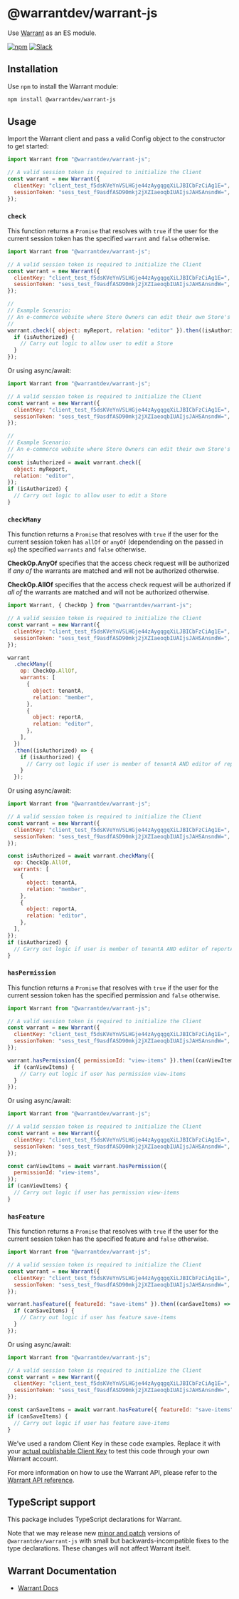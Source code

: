 # @warrantdev/warrant-js

Use [Warrant](https://warrant.dev/) as an ES module.

[![npm](https://img.shields.io/npm/v/@warrantdev/warrant-js)](https://www.npmjs.com/package/@warrantdev/warrant-js)
[![Slack](https://img.shields.io/badge/slack-join-brightgreen)](https://join.slack.com/t/warrantcommunity/shared_invite/zt-12g84updv-5l1pktJf2bI5WIKN4_~f4w)

## Installation

Use `npm` to install the Warrant module:

```sh
npm install @warrantdev/warrant-js
```

## Usage

Import the Warrant client and pass a valid Config object to the constructor to get started:

```js
import Warrant from "@warrantdev/warrant-js";

// A valid session token is required to initialize the Client
const warrant = new Warrant({
  clientKey: "client_test_f5dsKVeYnVSLHGje44zAygqgqXiLJBICbFzCiAg1E=",
  sessionToken: "sess_test_f9asdfASD90mkj2jXZIaeoqbIUAIjsJAHSAnsndW=",
});
```

### `check`

This function returns a `Promise` that resolves with `true` if the user for the current session token has the specified `warrant` and `false` otherwise.

```js
import Warrant from "@warrantdev/warrant-js";

// A valid session token is required to initialize the Client
const warrant = new Warrant({
  clientKey: "client_test_f5dsKVeYnVSLHGje44zAygqgqXiLJBICbFzCiAg1E=",
  sessionToken: "sess_test_f9asdfASD90mkj2jXZIaeoqbIUAIjsJAHSAnsndW=",
});

//
// Example Scenario:
// An e-commerce website where Store Owners can edit their own Store's info
//
warrant.check({ object: myReport, relation: "editor" }).then((isAuthorized) => {
  if (isAuthorized) {
    // Carry out logic to allow user to edit a Store
  }
});
```

Or using async/await:

```js
import Warrant from "@warrantdev/warrant-js";

// A valid session token is required to initialize the Client
const warrant = new Warrant({
  clientKey: "client_test_f5dsKVeYnVSLHGje44zAygqgqXiLJBICbFzCiAg1E=",
  sessionToken: "sess_test_f9asdfASD90mkj2jXZIaeoqbIUAIjsJAHSAnsndW=",
});

//
// Example Scenario:
// An e-commerce website where Store Owners can edit their own Store's info
//
const isAuthorized = await warrant.check({
  object: myReport,
  relation: "editor",
});
if (isAuthorized) {
  // Carry out logic to allow user to edit a Store
}
```

### `checkMany`

This function returns a `Promise` that resolves with `true` if the user for the current session token has `allOf` or `anyOf` (dependending on the passed in `op`) the specified `warrants` and `false` otherwise.

**CheckOp.AnyOf** specifies that the access check request will be authorized if _any of_ the warrants are matched and will not be authorized otherwise.

**CheckOp.AllOf** specifies that the access check request will be authorized if _all of_ the warrants are matched and will not be authorized otherwise.

```js
import Warrant, { CheckOp } from "@warrantdev/warrant-js";

// A valid session token is required to initialize the Client
const warrant = new Warrant({
  clientKey: "client_test_f5dsKVeYnVSLHGje44zAygqgqXiLJBICbFzCiAg1E=",
  sessionToken: "sess_test_f9asdfASD90mkj2jXZIaeoqbIUAIjsJAHSAnsndW=",
});

warrant
  .checkMany({
    op: CheckOp.AllOf,
    warrants: [
      {
        object: tenantA,
        relation: "member",
      },
      {
        object: reportA,
        relation: "editor",
      },
    ],
  })
  .then((isAuthorized) => {
    if (isAuthorized) {
      // Carry out logic if user is member of tenantA AND editor of reportA
    }
  });
```

Or using async/await:

```js
import Warrant from "@warrantdev/warrant-js";

// A valid session token is required to initialize the Client
const warrant = new Warrant({
  clientKey: "client_test_f5dsKVeYnVSLHGje44zAygqgqXiLJBICbFzCiAg1E=",
  sessionToken: "sess_test_f9asdfASD90mkj2jXZIaeoqbIUAIjsJAHSAnsndW=",
});

const isAuthorized = await warrant.checkMany({
  op: CheckOp.AllOf,
  warrants: [
    {
      object: tenantA,
      relation: "member",
    },
    {
      object: reportA,
      relation: "editor",
    },
  ],
});
if (isAuthorized) {
  // Carry out logic if user is member of tenantA AND editor of reportA
}
```

### `hasPermission`

This function returns a `Promise` that resolves with `true` if the user for the current session token has the specified permission and `false` otherwise.

```js
import Warrant from "@warrantdev/warrant-js";

// A valid session token is required to initialize the Client
const warrant = new Warrant({
  clientKey: "client_test_f5dsKVeYnVSLHGje44zAygqgqXiLJBICbFzCiAg1E=",
  sessionToken: "sess_test_f9asdfASD90mkj2jXZIaeoqbIUAIjsJAHSAnsndW=",
});

warrant.hasPermission({ permissionId: "view-items" }).then((canViewItems) => {
  if (canViewItems) {
    // Carry out logic if user has permission view-items
  }
});
```

Or using async/await:

```js
import Warrant from "@warrantdev/warrant-js";

// A valid session token is required to initialize the Client
const warrant = new Warrant({
  clientKey: "client_test_f5dsKVeYnVSLHGje44zAygqgqXiLJBICbFzCiAg1E=",
  sessionToken: "sess_test_f9asdfASD90mkj2jXZIaeoqbIUAIjsJAHSAnsndW=",
});

const canViewItems = await warrant.hasPermission({
  permissionId: "view-items",
});
if (canViewItems) {
  // Carry out logic if user has permission view-items
}
```

### `hasFeature`

This function returns a `Promise` that resolves with `true` if the user for the current session token has the specified feature and `false` otherwise.

```js
import Warrant from "@warrantdev/warrant-js";

// A valid session token is required to initialize the Client
const warrant = new Warrant({
  clientKey: "client_test_f5dsKVeYnVSLHGje44zAygqgqXiLJBICbFzCiAg1E=",
  sessionToken: "sess_test_f9asdfASD90mkj2jXZIaeoqbIUAIjsJAHSAnsndW=",
});

warrant.hasFeature({ featureId: "save-items" }).then((canSaveItems) => {
  if (canSaveItems) {
    // Carry out logic if user has feature save-items
  }
});
```

Or using async/await:

```js
import Warrant from "@warrantdev/warrant-js";

// A valid session token is required to initialize the Client
const warrant = new Warrant({
  clientKey: "client_test_f5dsKVeYnVSLHGje44zAygqgqXiLJBICbFzCiAg1E=",
  sessionToken: "sess_test_f9asdfASD90mkj2jXZIaeoqbIUAIjsJAHSAnsndW=",
});

const canSaveItems = await warrant.hasFeature({ featureId: "save-items" });
if (canSaveItems) {
  // Carry out logic if user has feature save-items
}
```

We’ve used a random Client Key in these code examples. Replace it with your
[actual publishable Client Key](https://app.warrant.dev) to
test this code through your own Warrant account.

For more information on how to use the Warrant API, please refer to the
[Warrant API reference](https://docs.warrant.dev).

## TypeScript support

This package includes TypeScript declarations for Warrant.

Note that we may release new [minor and patch](https://semver.org/) versions of
`@warrantdev/warrant-js` with small but backwards-incompatible fixes to the type
declarations. These changes will not affect Warrant itself.

## Warrant Documentation

- [Warrant Docs](https://docs.warrant.dev/)
